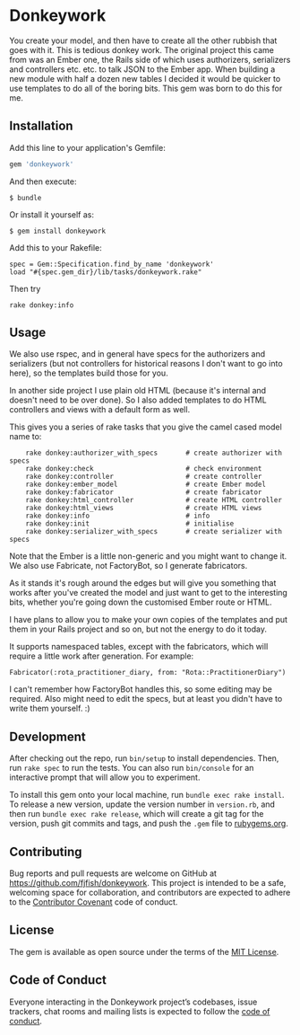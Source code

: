 # Donkeywork

You create your model, and then have to create all the other rubbish that goes with it. This is tedious donkey work. The original project this came from was an Ember one, the Rails side of which uses authorizers, serializers and controllers etc. etc. to talk JSON to the Ember app. When building a new module with half a dozen new tables I decided it would be quicker to use templates to do all of the boring bits. This gem was born to do this for me.

## Installation

Add this line to your application's Gemfile:

```ruby
gem 'donkeywork'
```

And then execute:

    $ bundle

Or install it yourself as:

    $ gem install donkeywork

Add this to your Rakefile:

    spec = Gem::Specification.find_by_name 'donkeywork'
    load "#{spec.gem_dir}/lib/tasks/donkeywork.rake"

Then try

    rake donkey:info

## Usage

We also use rspec, and in general have specs for the authorizers and serializers (but not controllers for historical reasons I don't want to go into here), so the templates build those for you.

In another side project I use plain old HTML (because it's internal and doesn't need to be over done). So I also added templates to do HTML controllers and views with a default form as well.

This gives you a series of rake tasks that you give the camel cased model name to:

        rake donkey:authorizer_with_specs       # create authorizer with specs
        rake donkey:check                       # check environment
        rake donkey:controller                  # create controller
        rake donkey:ember_model                 # create Ember model
        rake donkey:fabricator                  # create fabricator
        rake donkey:html_controller             # create HTML controller
        rake donkey:html_views                  # create HTML views
        rake donkey:info                        # info
        rake donkey:init                        # initialise
        rake donkey:serializer_with_specs       # create serializer with specs

Note that the Ember is a little non-generic and you might want to change it. We also use Fabricate, not FactoryBot, so I generate fabricators.

As it stands it's rough around the edges but will give you something that works after you've created the model and just want to get to the interesting bits, whether you're going down the customised Ember route or HTML.

I have plans to allow you to make your own copies of the templates and put them in your Rails project and so on, but not the energy to do it today.

It supports namespaced tables, except with the fabricators, which will require a little work after generation. For example:

    Fabricator(:rota_practitioner_diary, from: "Rota::PractitionerDiary")
    
I can't remember how FactoryBot handles this, so some editing may be required. Also might need to edit the specs, but at least you didn't have to write them yourself. :)

## Development

After checking out the repo, run `bin/setup` to install dependencies. Then, run `rake spec` to run the tests. You can also run `bin/console` for an interactive prompt that will allow you to experiment.

To install this gem onto your local machine, run `bundle exec rake install`. To release a new version, update the version number in `version.rb`, and then run `bundle exec rake release`, which will create a git tag for the version, push git commits and tags, and push the `.gem` file to [rubygems.org](https://rubygems.org).

## Contributing

Bug reports and pull requests are welcome on GitHub at https://github.com/fjfish/donkeywork. This project is intended to be a safe, welcoming space for collaboration, and contributors are expected to adhere to the [Contributor Covenant](http://contributor-covenant.org) code of conduct.

## License

The gem is available as open source under the terms of the [MIT License](https://opensource.org/licenses/MIT).

## Code of Conduct

Everyone interacting in the Donkeywork project’s codebases, issue trackers, chat rooms and mailing lists is expected to follow the [code of conduct](CODE_OF_CONDUCT.md).
